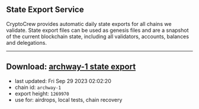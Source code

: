## State Export Service
CryptoCrew provides automatic daily state exports for all chains we validate. State export files can be used as genesis files and are a snapshot of the current blockchain state, including all validators, accounts, balances and delegations.

---
**Download: [archway-1 state export](https://dl.ccvalidators.com/SERVICE/archway/archway-1_export_1269970.json)**
---

- last updated: Fri Sep 29 2023 02:02:20
- chain id: `archway-1`
- export height: `1269970`
- use for: airdrops, local tests, chain recovery
